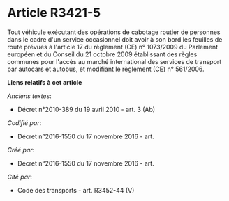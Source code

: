 # Article R3421-5

Tout véhicule exécutant des opérations de cabotage routier de personnes dans le cadre d'un service occasionnel doit avoir à
son bord les feuilles de route prévues à l'article 17 du règlement (CE) n° 1073/2009 du Parlement européen et du Conseil du
21 octobre 2009 établissant des règles communes pour l'accès au marché international des services de transport par autocars
et autobus, et modifiant le règlement (CE) n° 561/2006.

**Liens relatifs à cet article**

_Anciens textes_:

  - Décret n°2010-389 du 19 avril 2010 - art. 3 (Ab)

_Codifié par_:

  - Décret n°2016-1550 du 17 novembre 2016 - art.

_Créé par_:

  - Décret n°2016-1550 du 17 novembre 2016 - art.

_Cité par_:

  - Code des transports - art. R3452-44 (V)
